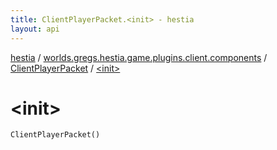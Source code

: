 ```yaml
---
title: ClientPlayerPacket.<init> - hestia
layout: api
---
```


<div class='api-docs-breadcrumbs'><a href="../../index.html">hestia</a> / <a href="../index.html">worlds.gregs.hestia.game.plugins.client.components</a> / <a href="index.html">ClientPlayerPacket</a> / <a href="./-init-.html">&lt;init&gt;</a></div>

# &lt;init&gt;

<div class="signature"><code><span class="identifier">ClientPlayerPacket</span><span class="symbol">(</span><span class="symbol">)</span></code></div>
